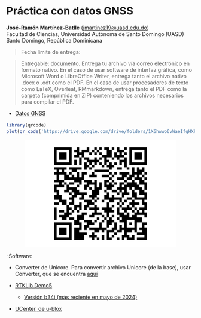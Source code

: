 Práctica con datos GNSS
================
<b>José-Ramón Martínez-Batlle</b> (<jmartinez19@uasd.edu.do>) <br>
Facultad de Ciencias, Universidad Autónoma de Santo Domingo (UASD) <br>
Santo Domingo, República Dominicana

<!-- Este archivo se genera a partir de otro del mismo nombre con extensión .Rmd. Por favor, edita ese archivo. -->

> Fecha límite de entrega:

> Entregable: documento. Entrega tu archivo vía correo electrónico en
> formato nativo. En el caso de usar software de interfaz gráfica, como
> Microsoft Word o LibreOffice Writer, entrega tanto el archivo nativo
> .docx o .odt como el PDF. En el caso de usar procesadores de texto
> como LaTeX, Overleaf, RMmarkdown, entrega tanto el PDF como la carpeta
> (comprimida en ZIP) conteniendo los archivos necesarios para compilar
> el PDF.

-   [Datos
    GNSS](https://drive.google.com/drive/folders/1X6hwwo6vWaeIfgHXPt0J82X4EFcXFGMP?usp=drive_link)

``` r
library(qrcode)
plot(qr_code('https://drive.google.com/drive/folders/1X6hwwo6vWaeIfgHXPt0J82X4EFcXFGMP?usp=drive_link'))
```

<img src="practica-06_files/figure-gfm/unnamed-chunk-2-1.png" width="80%" style="display: block; margin: auto;" />

-Software:

-   Converter de Unicore. Para convertir archivo Unicore (de la base),
    usar Converter, que se encuentra
    [aquí](https://github.com/Stefal/rtkbase/files/14365511/converter3-0-7.zip)

-   [RTKLib Demo5](https://github.com/rtklibexplorer/RTKLIB/releases)

    -   [Versión b34i (más reciente en mayo de
        2024)](https://github.com/rtklibexplorer/RTKLIB/releases/download/b34i/demo5_b34i.zip)

-   [UCenter, de
    u-blox](https://content.u-blox.com/sites/default/files/2024-04/u-centersetup_v24.02.zip)

